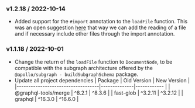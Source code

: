 ### v1.2.18 / 2022-10-14

* Added support for the `#import` annotation to the `loadFile` function. This was an open suggestion [here](https://github.com/tiago154/graphql-import-files/issues/16) that way we can add the reading of a file and if necessary include other files through the import annotation.

### v1.1.18 / 2022-10-01

* Change the return of the `loadFile` function to `DocumentNode`, to be compatible with the subgraph architecture offered by the `@apollo/subgraph - buildSubgraphSchema` package.
* Update all project dependencies
  | Package                           | Old Version  | New Version |
  |-----------------------------------|--------------|------------ |
  | @graphql-tools/merge              |   ^8.2.1     |   ^8.3.6    |
  | fast-glob                         |   ^3.2.11    |   ^3.2.12   |
  | graphql                           |   ^16.3.0    |   ^16.6.0   |
